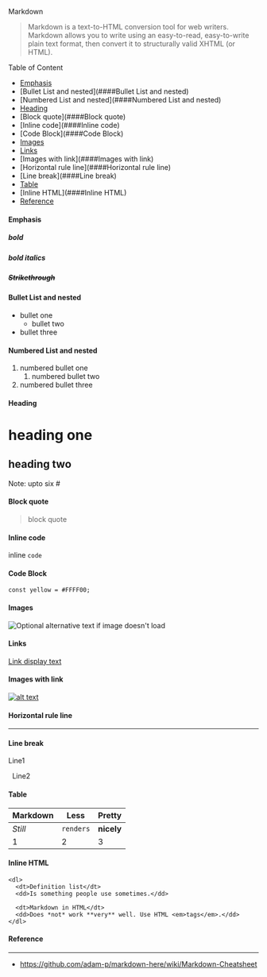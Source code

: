 Markdown
> Markdown is a text-to-HTML conversion tool for web writers. Markdown allows you to write using an easy-to-read, easy-to-write plain text format, then convert it to structurally valid XHTML (or HTML).

Table of Content
* [Emphasis](####Emphasis)
* [Bullet List and nested](####Bullet List and nested)
* [Numbered List and nested](####Numbered List and nested)
* [Heading](####Heading)
* [Block quote](####Block quote)
* [Inline code](####Inline code)
* [Code Block](####Code Block)
* [Images](####Images)
* [Links](####Links)
* [Images with link](####Images with link)
* [Horizontal rule line](####Horizontal rule line)
* [Line break](####Line break)
* [Table](####Table)
* [Inline HTML](####Inline HTML)
* [Reference](####Reference)

#### Emphasis
##### **bold**
##### ***bold italics***
##### ~~Strikethrough~~

#### Bullet List and nested
* bullet one
    * bullet two
* bullet three

#### Numbered List and nested
1. numbered bullet one
    1. numbered bullet two
2. numbered bullet three

#### Heading
# heading one
## heading two
Note: upto six #

#### Block quote
> block quote

#### Inline code
inline `code`

#### Code Block
```
const yellow = #FFFF00;
```

#### Images
![Optional alternative text if image doesn't load](http://www.sampleurl.com/logo.png)

#### Links
[Link display text](http://www.sampleurl.com)

#### Images with link
[![alt text](imageurl)](linkurl)

#### Horizontal rule line

---

#### Line break	

Line1

&nbsp;
Line2

#### Table
Markdown | Less | Pretty
--- | --- | ---
*Still* | `renders` | **nicely**
1 | 2 | 3
#### Inline HTML
```
<dl>
  <dt>Definition list</dt>
  <dd>Is something people use sometimes.</dd>

  <dt>Markdown in HTML</dt>
  <dd>Does *not* work **very** well. Use HTML <em>tags</em>.</dd>
</dl>

```

#### Reference

---

* https://github.com/adam-p/markdown-here/wiki/Markdown-Cheatsheet
